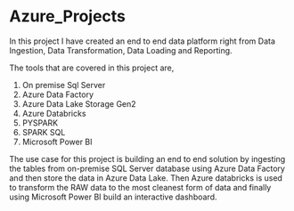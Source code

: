 # Azure_Projects

In this project I have created an end to end data platform right from Data Ingestion, Data Transformation, Data Loading and Reporting. 

The tools that are covered in this project are,

1. On premise Sql Server
2. Azure Data Factory
3. Azure Data Lake Storage Gen2
4. Azure Databricks
5. PYSPARK
6. SPARK SQL
7. Microsoft Power BI

The use case for this project is building an end to end solution by ingesting the tables from on-premise SQL Server database using Azure Data Factory and 
then store the data in Azure Data Lake. Then Azure databricks is used to transform the RAW data to the most cleanest form of data and  finally using Microsoft 
Power BI build an interactive dashboard. 


